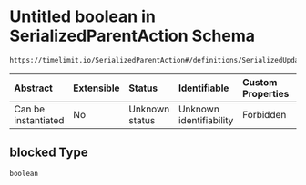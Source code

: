 # Untitled boolean in SerializedParentAction Schema

```txt
https://timelimit.io/SerializedParentAction#/definitions/SerializedUpdateCategoryBlockAllNotificationsAction/properties/blocked
```



| Abstract            | Extensible | Status         | Identifiable            | Custom Properties | Additional Properties | Access Restrictions | Defined In                                                                                       |
| :------------------ | :--------- | :------------- | :---------------------- | :---------------- | :-------------------- | :------------------ | :----------------------------------------------------------------------------------------------- |
| Can be instantiated | No         | Unknown status | Unknown identifiability | Forbidden         | Allowed               | none                | [SerializedParentAction.schema.json*](SerializedParentAction.schema.json "open original schema") |

## blocked Type

`boolean`
